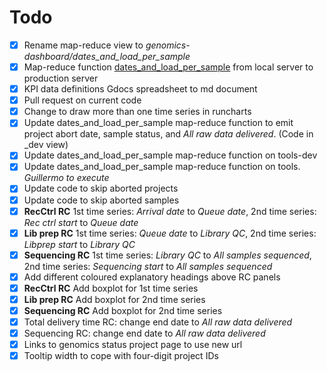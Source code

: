 # Todo

- [x] Rename map-reduce view to *genomics-dashboard/dates_and_load_per_sample*
- [x] Map-reduce function [dates_and_load_per_sample](http://127.0.0.1:5984/_utils/database.html?projects/_design/genomics-dashboard/_view/dates_and_load_per_sample) from local server to production server
- [x] KPI data definitions Gdocs spreadsheet to md document
- [x] Pull request on current code
- [x] Change to draw more than one time series in runcharts
- [x] Update dates_and_load_per_sample map-reduce function to emit project abort date, sample status, and *All raw data delivered*. (Code in _dev view)
- [x] Update dates_and_load_per_sample map-reduce function on tools-dev
- [x] Update dates_and_load_per_sample map-reduce function on tools. *Guillermo to execute*
- [x] Update code to skip aborted projects
- [x] Update code to skip aborted samples
- [x] **RecCtrl RC** 1st time series: *Arrival date* to *Queue date*, 2nd time series: *Rec ctrl start* to *Queue date*
- [x] **Lib prep RC** 1st time series: *Queue date* to *Library QC*, 2nd time series: *Libprep start* to *Library QC*
- [x] **Sequencing RC** 1st time series: *Library QC* to *All samples sequenced*, 2nd time series: *Sequencing start* to *All samples sequenced*
- [x] Add different coloured explanatory headings above RC panels
- [x] **RecCtrl RC** Add boxplot for 1st time series
- [x] **Lib prep RC** Add boxplot for 2nd time series
- [x] **Sequencing RC** Add boxplot for 2nd time series
- [x] Total delivery time RC: change end date to *All raw data delivered*
- [x] Sequencing RC: change end date to *All raw data delivered*
- [x] Links to genomics status project page to use new url
- [x] Tooltip width to cope with four-digit project IDs
